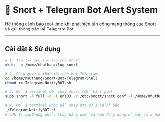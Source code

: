 # 🚨 Snort + Telegram Bot Alert System

Hệ thống cảnh báo real-time khi phát hiện tấn công mạng thông qua Snort và gửi thông báo về Telegram Bot.

---

## Cài đặt & Sử dụng

```bash
# 1. Tạo thư mục lưu log cho Snort
mkdir -p /home/nhuthang/log-snort

# 2. Cấp quyền thực thi cho bot Telegram
cd /home/nhuthang/Snort-Bot-Telegram-Shell
chmod +x Telegram_NotifyBOT.sh

# 3. Mở 1 terminal để chạy Snort (để bắt gói)
sudo snort -A full -q -i ens33 -c /etc/snort/snort.conf -l /home/nhuthang/log-snort

# 4. Mở 1 terminal khác để chạy bot gửi cảnh báo
./Telegram_NotifyBOT.sh
# LƯU Ý: nhuthang phải thay bằng user mà bạn đang dùng ở máy của bạn.
